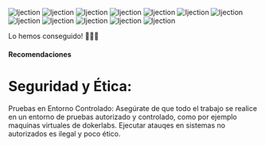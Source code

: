 ![Ijection](https://github.com/falart3/dockerlabs/blob/main/MF_Injectio/Injetion00.png)
![Ijection](https://github.com/falart3/dockerlabs/blob/main/MF_Injectio/Injetion01.png)
![Ijection](https://github.com/falart3/dockerlabs/blob/main/MF_Injectio/Injetion02.png)
![Ijection](https://github.com/falart3/dockerlabs/blob/main/MF_Injectio/Injetion03.png)
![Ijection](https://github.com/falart3/dockerlabs/blob/main/MF_Injectio/Injetion04.png)
![Ijection](https://github.com/falart3/dockerlabs/blob/main/MF_Injectio/Injetion05.png)
![Ijection](https://github.com/falart3/dockerlabs/blob/main/MF_Injectio/Injetion06.png)
![Ijection](https://github.com/falart3/dockerlabs/blob/main/MF_Injectio/Injetion07.png)
![Ijection](https://github.com/falart3/dockerlabs/blob/main/MF_Injectio/Injetion08.png)
![Ijection](https://github.com/falart3/dockerlabs/blob/main/MF_Injectio/Injetion09.png)
![Ijection](https://github.com/falart3/dockerlabs/blob/main/MF_Injectio/Injetion10.png)
![Ijection](https://github.com/falart3/dockerlabs/blob/main/MF_Injectio/Injetion11.png)

Lo hemos conseguido! 🎉🥳🎊

<h4>Recomendaciones</h4>
<h1>Seguridad y Ética:</h1>

Pruebas en Entorno Controlado: Asegúrate de que todo el trabajo se realice en un entorno de pruebas autorizado y controlado, como por ejemplo maquinas virtuales de dokerlabs. Ejecutar atauqes en sistemas no autorizados es ilegal y poco ético.
